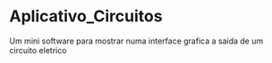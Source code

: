 # Aplicativo_Circuitos
 Um mini software para mostrar numa interface grafica a saida de um circuito eletrico
